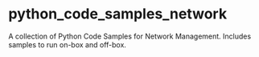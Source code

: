 # python_code_samples_network
A collection of Python Code Samples for Network Management.  Includes samples to run on-box and off-box.  
